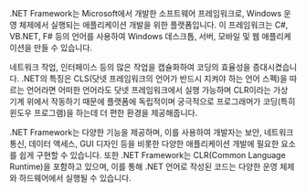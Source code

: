 .NET Framework는 Microsoft에서 개발한 소프트웨어 프레임워크로, Windows 운영 체제에서 실행되는 애플리케이션 개발을 위한 플랫폼입니다. 이 프레임워크는 C#, VB.NET, F# 등의 언어를 사용하여 Windows 데스크톱, 서버, 모바일 및 웹 애플리케이션을 만들 수 있습니다.

네트워크 작업, 인터페이스 등의 많은 작업을 캡슐화하여 코딩의 효율성을 증대시켰습니다. .NET의 특징은 CLS(닷넷 프레임워크의 언어가 반드시 지켜야 하는 언어 스펙)을 따르는 언어라면 어떠한 언어라도 닷넷 프레임워크에서 실행 가능하며 CLR이라는 가상 기계 위에서 작동하기 때문에 플랫폼에 독립적이며 궁극적으로 프로그래머가 코딩(특히 윈도우 프로그램)을 하는데 더 편한 환경을 제공해줍니다. 

.NET Framework는 다양한 기능을 제공하며, 이를 사용하여 개발자는 보안, 네트워크 통신, 데이터 액세스, GUI 디자인 등을 비롯한 다양한 애플리케이션 개발에 필요한 요소를 쉽게 구현할 수 있습니다. 또한 .NET Framework는 CLR(Common Language Runtime)을 포함하고 있으며, 이를 통해 .NET 언어로 작성된 코드는 다양한 운영 체제와 하드웨어에서 실행될 수 있습니다.